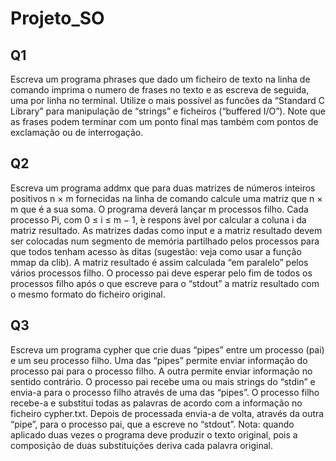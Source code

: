 # Projeto_SO

## Q1

Escreva um programa phrases que dado um ficheiro de texto na linha de comando
imprima o numero de frases no texto e as escreva de seguida, uma por linha no terminal.
Utilize o mais possível as funcões da “Standard C Library” para manipulação de “strings”
e ficheiros (“buffered I/O”). Note que as frases podem terminar com um ponto final mas
também com pontos de exclamação ou de interrogação.

## Q2

Escreva um programa addmx que para duas matrizes de números inteiros positivos
n × m fornecidas na linha de comando calcule uma matriz que n × m que  é a sua soma.
O programa deverá lançar m processos filho. Cada processo Pi, com 0 ≤ i ≤ m − 1,  ́e
respons ́avel por calcular a coluna i da matriz resultado. As matrizes dadas como input e a
matriz resultado devem ser colocadas num segmento de memória partilhado pelos processos
para que todos tenham acesso às ditas (sugestão: veja como usar a função mmap da clib). A
matriz resultado  é assim calculada “em paralelo” pelos vários processos filho. O processo
pai deve esperar pelo fim de todos os processos filho após o que escreve para o “stdout” a
matriz resultado com o mesmo formato do ficheiro original.

## Q3

Escreva um programa cypher que crie duas “pipes” entre um processo (pai) e um seu
processo filho. Uma das “pipes” permite enviar informação do processo pai para o processo
filho. A outra permite enviar informação no sentido contrário. O processo pai recebe uma
ou mais strings do “stdin” e envia-a para o processo filho através de uma das “pipes”.
O processo filho recebe-a e substitui todas as palavras de acordo com a informação no
ficheiro cypher.txt. Depois de processada envia-a de volta, através da outra “pipe”, para
o processo pai, que a escreve no “stdout”. Nota: quando aplicado duas vezes o programa
deve produzir o texto original, pois a composição de duas substituições deriva cada palavra
original.
